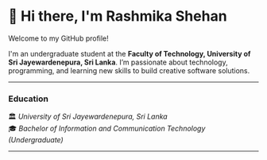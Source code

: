 # 👋 Hi there, I'm Rashmika Shehan

Welcome to my GitHub profile!  

I'm an undergraduate student at the **Faculty of Technology, University of Sri Jayewardenepura, Sri Lanka**. I’m passionate about technology, programming, and learning new skills to build creative software solutions.

---
<h3>Education</h3>
🏛️ <i>University of Sri Jayewardenepura, Sri Lanka</i><br>
🎓 <i>Bachelor of Information and Communication Technology (Undergraduate)</i>

---
